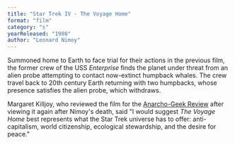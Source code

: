 ```yaml
---
title: "Star Trek IV - The Voyage Home"
format: "film"
category: "s"
yearReleased: "1986"
author: "Leonard Nimoy"
---
```

Summoned home to Earth to face trial for their actions in  the previous film, the former crew of the USS _Enterprise_ finds the planet  under threat from an alien probe attempting to contact now-extinct humpback  whales. The crew travel back to 20th century Earth returning with two humpbacks,  whose presence satisfies the alien probe, which withdraws.

Margaret Killjoy, who reviewed the film for the <a href="http://www.anarchogeekreview.com/movies/star-trek-iv-the-voyage-home-1986"> Anarcho-Geek Review</a> after viewing it again after Nimoy's death, said "I  would suggest _The Voyage Home_ best represents what the Star Trek  universe has to offer: anti-capitalism, world citizenship, ecological  stewardship, and the desire for peace."
